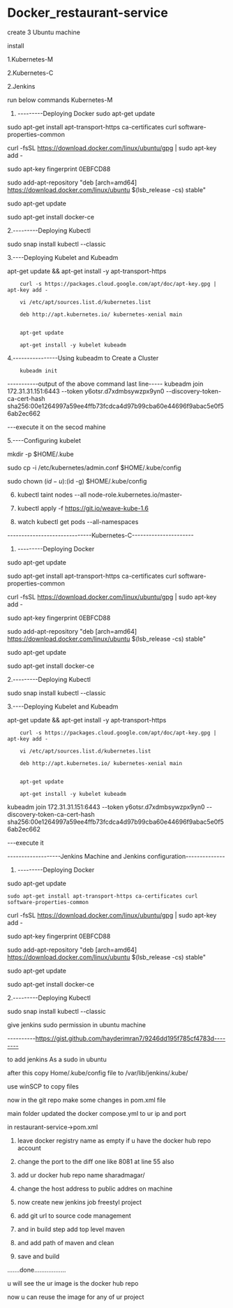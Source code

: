 # Docker_restaurant-service
create 3 Ubuntu machine

install

1.Kubernetes-M

2.Kubernetes-C

2.Jenkins

run below commands Kubernetes-M

1.  ---------Deploying Docker
        sudo apt-get update

sudo apt-get install apt-transport-https ca-certificates curl software-properties-common

curl -fsSL https://download.docker.com/linux/ubuntu/gpg | sudo apt-key add -

sudo apt-key fingerprint 0EBFCD88

sudo add-apt-repository "deb [arch=amd64] https://download.docker.com/linux/ubuntu $(lsb_release -cs) stable"

sudo apt-get update

sudo apt-get install docker-ce


2.---------Deploying Kubectl

sudo snap install kubectl --classic

3.----Deploying Kubelet and Kubeadm

apt-get update && apt-get install -y apt-transport-https

        curl -s https://packages.cloud.google.com/apt/doc/apt-key.gpg | apt-key add -

        vi /etc/apt/sources.list.d/kubernetes.list

        deb http://apt.kubernetes.io/ kubernetes-xenial main
        

        apt-get update
        
        apt-get install -y kubelet kubeadm

4.----------------Using kubeadm to Create a Cluster
        
        kubeadm init
	
  -----------output of the above command last line-----
	kubeadm join 172.31.31.151:6443 --token y6otsr.d7xdmbsywzpx9yn0 --discovery-token-ca-cert-hash sha256:00e1264997a59ee4ffb73fcdca4d97b99cba60e44696f9abac5e0f56ab2ec662
	
  ---execute it on the secod mahine

5.----Configuring kubelet

mkdir -p $HOME/.kube

sudo cp -i /etc/kubernetes/admin.conf $HOME/.kube/config

sudo chown $(id -u):$(id -g) $HOME/.kube/config

6.  kubectl taint nodes --all node-role.kubernetes.io/master-

7.  kubectl apply -f https://git.io/weave-kube-1.6

8.  watch kubectl get pods --all-namespaces

------------------------------Kubernetes-C----------------------

1.  ---------Deploying Docker

sudo apt-get update

sudo apt-get install apt-transport-https ca-certificates curl software-properties-common

curl -fsSL https://download.docker.com/linux/ubuntu/gpg | sudo apt-key add -

sudo apt-key fingerprint 0EBFCD88

sudo add-apt-repository "deb [arch=amd64] https://download.docker.com/linux/ubuntu $(lsb_release -cs) stable"

sudo apt-get update

sudo apt-get install docker-ce


2.---------Deploying Kubectl

sudo snap install kubectl --classic

3.----Deploying Kubelet and Kubeadm

apt-get update && apt-get install -y apt-transport-https

        curl -s https://packages.cloud.google.com/apt/doc/apt-key.gpg | apt-key add -

        vi /etc/apt/sources.list.d/kubernetes.list

        deb http://apt.kubernetes.io/ kubernetes-xenial main
        

        apt-get update
        
        apt-get install -y kubelet kubeadm

	
  
  kubeadm join 172.31.31.151:6443 --token y6otsr.d7xdmbsywzpx9yn0 --discovery-token-ca-cert-hash sha256:00e1264997a59ee4ffb73fcdca4d97b99cba60e44696f9abac5e0f56ab2ec662
	
  ---execute it



-------------------Jenkins Machine and Jenkins configuration--------------

1.  ---------Deploying Docker
  
  sudo apt-get update

	sudo apt-get install apt-transport-https ca-certificates curl software-properties-common

curl -fsSL https://download.docker.com/linux/ubuntu/gpg | sudo apt-key add -

sudo apt-key fingerprint 0EBFCD88

sudo add-apt-repository "deb [arch=amd64] https://download.docker.com/linux/ubuntu $(lsb_release -cs) stable"

sudo apt-get update

sudo apt-get install docker-ce


2.---------Deploying Kubectl

sudo snap install kubectl --classic


give jenkins sudo permission in ubuntu machine

----------https://gist.github.com/hayderimran7/9246dd195f785cf4783d--------

to add jenkins As a sudo in ubuntu

after this copy Home/.kube/config file to /var/lib/jenkins/.kube/

use winSCP to copy files


now in the git repo make some changes in pom.xml file

main folder updated the docker compose.yml to ur ip and port

in restaurant-service->pom.xml

1. leave docker registry name as empty if u have the docker hub repo account

2. change the port to the diff one like 8081 at line 55 also

3. add ur docker hub repo name sharadmagar/

4. change the host address to public addres on machine


1. now create new jenkins job freestyl project

2. add git url to source code management

3. and in build step add top level maven

4. and add path of maven and clean 

5. save and build

.......done..................

u will see the ur image is the docker hub repo

now u can reuse the image for any of ur project
